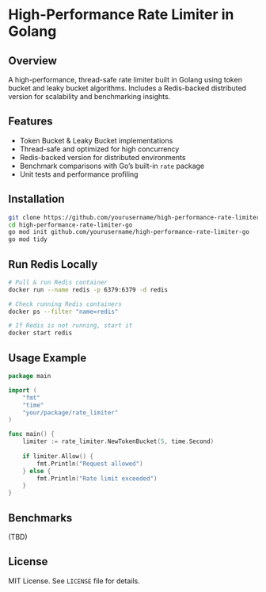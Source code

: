 # High-Performance Rate Limiter in Golang

## Overview
A high-performance, thread-safe rate limiter built in Golang using token bucket and leaky bucket algorithms. Includes a Redis-backed distributed version for scalability and benchmarking insights.

## Features
- Token Bucket & Leaky Bucket implementations
- Thread-safe and optimized for high concurrency
- Redis-backed version for distributed environments
- Benchmark comparisons with Go’s built-in `rate` package
- Unit tests and performance profiling

## Installation
```sh
git clone https://github.com/yourusername/high-performance-rate-limiter-go.git
cd high-performance-rate-limiter-go
go mod init github.com/yourusername/high-performance-rate-limiter-go
go mod tidy
```

## Run Redis Locally
```sh
# Pull & run Redis container
docker run --name redis -p 6379:6379 -d redis

# Check running Redis containers
docker ps --filter "name=redis"

# If Redis is not running, start it
docker start redis
```

## Usage Example
```go
package main

import (
    "fmt"
    "time"
    "your/package/rate_limiter"
)

func main() {
    limiter := rate_limiter.NewTokenBucket(5, time.Second)
    
    if limiter.Allow() {
        fmt.Println("Request allowed")
    } else {
        fmt.Println("Rate limit exceeded")
    }
}
```

## Benchmarks
(TBD)

## License
MIT License. See `LICENSE` file for details.